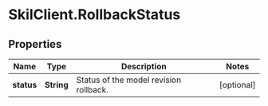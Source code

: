 # SkilClient.RollbackStatus

## Properties
Name | Type | Description | Notes
------------ | ------------- | ------------- | -------------
**status** | **String** | Status of the model revision rollback. | [optional] 


